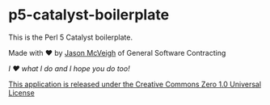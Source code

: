 # p5-catalyst-boilerplate

This is the Perl 5 Catalyst boilerplate.

Made with ♥ by [Jason McVeigh](mailto:jmcveigh@outlook.com) of General Software Contracting

_I ♥ what I do and I hope you do too!_

[This application is released under the Creative Commons Zero 1.0 Universal License](https://creativecommons.org/publicdomain/zero/1.0/)
